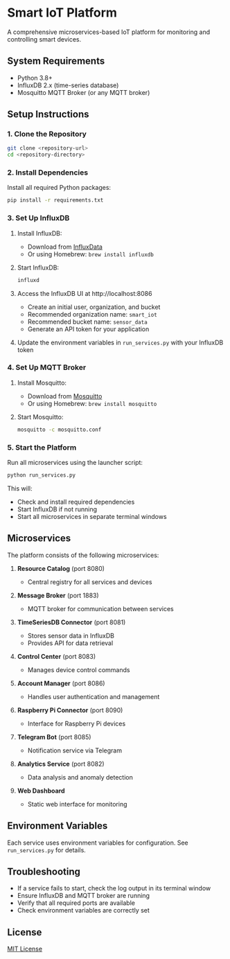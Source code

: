 # Smart IoT Platform

A comprehensive microservices-based IoT platform for monitoring and controlling smart devices.

## System Requirements

- Python 3.8+
- InfluxDB 2.x (time-series database)
- Mosquitto MQTT Broker (or any MQTT broker)

## Setup Instructions

### 1. Clone the Repository

```bash
git clone <repository-url>
cd <repository-directory>
```

### 2. Install Dependencies

Install all required Python packages:

```bash
pip install -r requirements.txt
```

### 3. Set Up InfluxDB

1. Install InfluxDB:
   - Download from [InfluxData](https://portal.influxdata.com/downloads/)
   - Or using Homebrew: `brew install influxdb`

2. Start InfluxDB:
   ```bash
   influxd
   ```

3. Access the InfluxDB UI at http://localhost:8086
   - Create an initial user, organization, and bucket
   - Recommended organization name: `smart_iot`
   - Recommended bucket name: `sensor_data`
   - Generate an API token for your application

4. Update the environment variables in `run_services.py` with your InfluxDB token

### 4. Set Up MQTT Broker

1. Install Mosquitto:
   - Download from [Mosquitto](https://mosquitto.org/download/)
   - Or using Homebrew: `brew install mosquitto`

2. Start Mosquitto:
   ```bash
   mosquitto -c mosquitto.conf
   ```

### 5. Start the Platform

Run all microservices using the launcher script:

```bash
python run_services.py
```

This will:
- Check and install required dependencies
- Start InfluxDB if not running
- Start all microservices in separate terminal windows

## Microservices

The platform consists of the following microservices:

1. **Resource Catalog** (port 8080)
   - Central registry for all services and devices

2. **Message Broker** (port 1883)
   - MQTT broker for communication between services

3. **TimeSeriesDB Connector** (port 8081)
   - Stores sensor data in InfluxDB
   - Provides API for data retrieval

4. **Control Center** (port 8083)
   - Manages device control commands

5. **Account Manager** (port 8086)
   - Handles user authentication and management

6. **Raspberry Pi Connector** (port 8090)
   - Interface for Raspberry Pi devices

7. **Telegram Bot** (port 8085)
   - Notification service via Telegram

8. **Analytics Service** (port 8082)
   - Data analysis and anomaly detection

9. **Web Dashboard**
   - Static web interface for monitoring

## Environment Variables

Each service uses environment variables for configuration. See `run_services.py` for details.

## Troubleshooting

- If a service fails to start, check the log output in its terminal window
- Ensure InfluxDB and MQTT broker are running
- Verify that all required ports are available
- Check environment variables are correctly set

## License

[MIT License](LICENSE) 